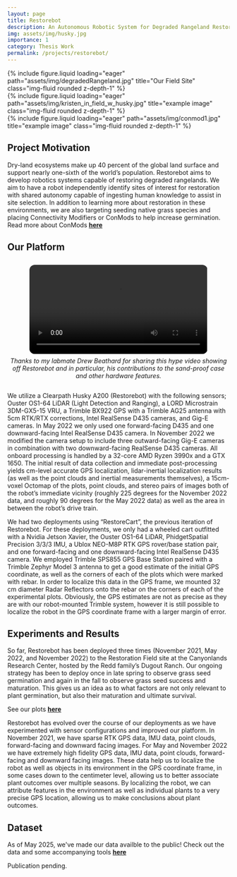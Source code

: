 ```yaml
---
layout: page
title: Restorebot
description: An Autonomous Robotic System for Degraded Rangeland Restoration
img: assets/img/husky.jpg
importance: 1
category: Thesis Work
permalink: /projects/restorebot/
---
```


<div class="row">
    <div class="col-sm mt-3 mt-md-0">
        {% include figure.liquid loading="eager" path="assets/img/degradedRangeland.jpg" title="Our Field Site" class="img-fluid rounded z-depth-1" %}
    </div>
    <div class="col-sm mt-3 mt-md-0">
        {% include figure.liquid loading="eager" path="assets/img/kristen_in_field_w_husky.jpg" title="example image" class="img-fluid rounded z-depth-1" %}
    </div>
    <div class="col-sm mt-3 mt-md-0">
        {% include figure.liquid loading="eager" path="assets/img/conmod1.jpg" title="example image" class="img-fluid rounded z-depth-1" %}
    </div>
</div>

## Project Motivation

Dry-land ecosystems make up 40 percent of the global land surface and support nearly one-sixth of the world’s population. Restorebot aims to develop robotics systems capable of restoring degraded rangelands. We aim to have a robot independently identify sites of interest for restoration with shared autonomy capable of ingesting human knowledge to assist in site selection. In addition to learning more about restoration in these environments, we are also targeting seeding native grass species and placing Connectivity Modifiers or ConMods to help increase germination. Read more about ConMods [**here**](https://www.nps.gov/articles/cany-conmods.htm)

## Our Platform

<div style="text-align: center; margin: 2em 0;">
  <video controls style="width: 80%; max-width: 960px; border-radius: 12px;">
    <source src="restorebot_fixed.mp4" type="video/mp4">
    Your browser does not support the video tag.
  </video>
  <p style="max-width: 800px; margin: 0.5em auto; font-style: italic;">
    Thanks to my labmate Drew Beathard for sharing this hype video showing off Restorebot and in particular, his contributions to the sand-proof case and other hardware features.
  </p>
</div>

We utilize a Clearpath Husky A200 (Restorebot) with the following sensors; Ouster OS1-64 LiDAR (Light Detection and Ranging), a LORD Microstrain 3DM-GX5-15 VRU, a Trimble BX922 GPS with a Trimble AG25 antenna with 5cm RTK/RTX corrections, Intel RealSense D435 cameras, and Gig-E cameras. In May 2022 we only used one forward-facing D435 and one downward-facing Intel RealSense D435 camera. In November 2022 we modified the camera setup to include three outward-facing Gig-E cameras in combination with two downward-facing RealSense D435 cameras. All onboard processing is handled by a 32-core AMD Ryzen 3990x and a GTX 1650. The initial result of data collection and immediate post-processing yields cm-level accurate GPS localization, lidar-inertial localization results (as well as the point clouds and inertial measurements themselves), a 15cm-voxel Octomap of the plots, point clouds, and stereo pairs of images both of the robot’s immediate vicinity (roughly 225 degrees for the November 2022 data, and roughly 90 degrees for the May 2022 data) as well as the area in between the robot’s drive train.

We had two deployments using “RestoreCart”, the previous iteration of Restorebot. For these deployments, we only had a wheeled cart outfitted with a Nvidia Jetson Xavier, the Ouster OS1-64 LiDAR, PhidgetSpatial Precision 3/3/3 IMU, a Ublox NEO-M8P RTK GPS rover/base station pair, and one forward-facing and one downward-facing Intel RealSense D435 camera. We employed Trimble SPS855 GPS Base Station paired with a Trimble Zephyr Model 3 antenna to get a good estimate of the initial GPS coordinate, as well as the corners of each of the plots which were marked with rebar. In order to localize this data in the GPS frame, we mounted 32 cm diameter Radar Reflectors onto the rebar on the corners of each of the experimental plots. Obviously, the GPS estimates are not as precise as they are with our robot-mounted Trimble system, however it is still possible to localize the robot in the GPS coordinate frame with a larger margin of error.

## Experiments and Results

So far, Restorebot has been deployed three times (November 2021, May 2022, and November 2022) to the Restoration Field site at the Canyonlands Research Center, hosted by the Redd family’s Dugout Ranch. Our ongoing strategy has been to deploy once in late spring to observe grass seed germination and again in the fall to observe grass seed success and maturation. This gives us an idea as to what factors are not only relevant to plant germination, but also their maturation and ultimate survival.

See our plots [**here**](https://www.google.com/maps/d/u/0/edit?hl=en&mid=10_fBHdJzKWCaG4_qAbnWutCOpgOCnXjF&ll=38.10959366427508%2C-109.6018758118886&z=19)

Restorebot has evolved over the course of our deployments as we have experimented with sensor configurations and improved our platform. In November 2021, we have sparse RTK GPS data, IMU data, point clouds, forward-facing and downward facing images. For May and November 2022 we have extremely high fidelity GPS data, IMU data, point clouds, forward-facing and downward facing images. These data help us to localize the robot as well as objects in its environment in the GPS coordinate frame, in some cases down to the centimeter level, allowing us to better associate plant outcomes over multiple seasons. By localizing the robot, we can attribute features in the environment as well as individual plants to a very precise GPS location, allowing us to make conclusions about plant outcomes.

## Dataset

As of May 2025, we've made our data availble to the public! Check out the data and some accompanying tools [**here**](https://arpg.github.io/canyonlands_dataset/)

Publication pending.
